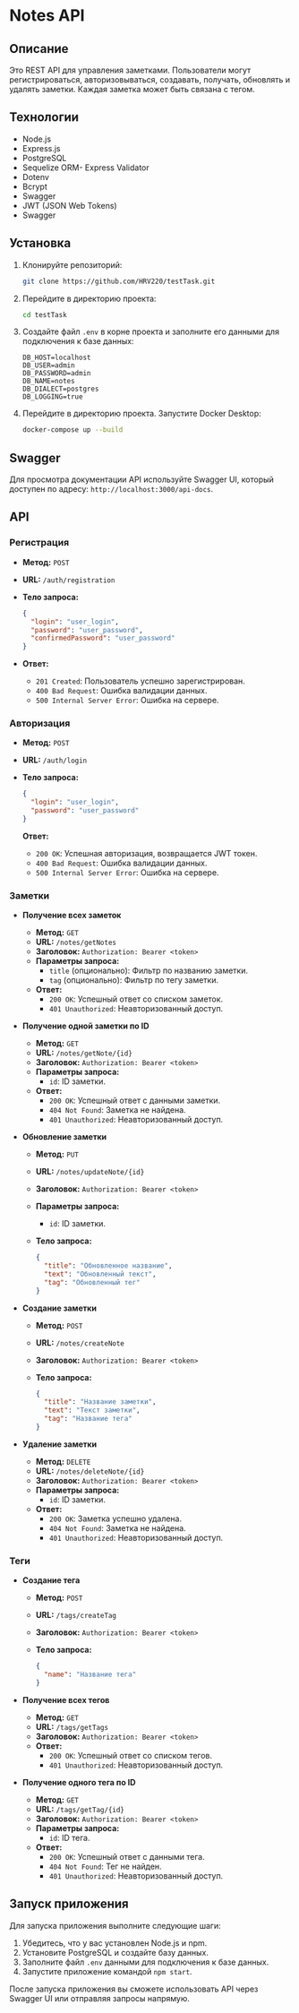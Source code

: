 # Notes API

## Описание

Это REST API для управления заметками. Пользователи могут регистрироваться, авторизовываться, создавать, получать, обновлять и удалять заметки. Каждая заметка может быть связана с тегом.

## Технологии

- Node.js
- Express.js
- PostgreSQL
- Sequelize ORM- Express Validator
- Dotenv
- Bcrypt
- Swagger
- JWT (JSON Web Tokens)
- Swagger

## Установка

1.  Клонируйте репозиторий:

    ```bash
    git clone https://github.com/HRV220/testTask.git
    ```

2.  Перейдите в директорию проекта:

    ```bash
    cd testTask
    ```

3.  Создайте файл `.env` в корне проекта и заполните его данными для подключения к базе данных:

    ```
    DB_HOST=localhost
    DB_USER=admin
    DB_PASSWORD=admin
    DB_NAME=notes
    DB_DIALECT=postgres
    DB_LOGGING=true
    ```

4.  Перейдите в директорию проекта. Запустите Docker Desktop:

    ```bash
    docker-compose up --build
    ```

## Swagger

Для просмотра документации API используйте Swagger UI, который доступен по адресу: `http://localhost:3000/api-docs`.

## API

### Регистрация

- **Метод:** `POST`
- **URL:** `/auth/registration`
- **Тело запроса:**

  ```json
  {
    "login": "user_login",
    "password": "user_password",
    "confirmedPassword": "user_password"
  }
  ```

- **Ответ:**

  - `201 Created`: Пользователь успешно зарегистрирован.
  - `400 Bad Request`: Ошибка валидации данных.
  - `500 Internal Server Error`: Ошибка на сервере.

### Авторизация

- **Метод:** `POST`
- **URL:** `/auth/login`
- **Тело запроса:**

  ```json
  {
    "login": "user_login",
    "password": "user_password"
  }
  ```

  **Ответ:**

  - `200 OK`: Успешная авторизация, возвращается JWT токен.
  - `400 Bad Request`: Ошибка валидации данных.
  - `500 Internal Server Error`: Ошибка на сервере.

### Заметки

- **Получение всех заметок**

  - **Метод:** `GET`
  - **URL:** `/notes/getNotes`
  - **Заголовок:** `Authorization: Bearer <token>`
  - **Параметры запроса:**
    - `title` (опционально): Фильтр по названию заметки.
    - `tag` (опционально): Фильтр по тегу заметки.
  - **Ответ:**
    - `200 OK`: Успешный ответ со списком заметок.
    - `401 Unauthorized`: Неавторизованный доступ.

- **Получение одной заметки по ID**

  - **Метод:** `GET`
  - **URL:** `/notes/getNote/{id}`
  - **Заголовок:** `Authorization: Bearer <token>`
  - **Параметры запроса:**
    - `id`: ID заметки.
  - **Ответ:**
    - `200 OK`: Успешный ответ с данными заметки.
    - `404 Not Found`: Заметка не найдена.
    - `401 Unauthorized`: Неавторизованный доступ.

- **Обновление заметки**

  - **Метод:** `PUT`
  - **URL:** `/notes/updateNote/{id}`
  - **Заголовок:** `Authorization: Bearer <token>`
  - **Параметры запроса:**
    - `id`: ID заметки.
  - **Тело запроса:**

    ```json
    {
      "title": "Обновленное название",
      "text": "Обновленный текст",
      "tag": "Обновленный тег"
    }
    ```

- **Создание заметки**

  - **Метод:** `POST`
  - **URL:** `/notes/createNote`
  - **Заголовок:** `Authorization: Bearer <token>`
  - **Тело запроса:**

    ```json
    {
      "title": "Название заметки",
      "text": "Текст заметки",
      "tag": "Название тега"
    }
    ```

- **Удаление заметки**

  - **Метод:** `DELETE`
  - **URL:** `/notes/deleteNote/{id}`
  - **Заголовок:** `Authorization: Bearer <token>`
  - **Параметры запроса:**
    - `id`: ID заметки.
  - **Ответ:**
    - `200 OK`: Заметка успешно удалена.
    - `404 Not Found`: Заметка не найдена.
    - `401 Unauthorized`: Неавторизованный доступ.

### Теги

- **Создание тега**

  - **Метод:** `POST`
  - **URL:** `/tags/createTag`
  - **Заголовок:** `Authorization: Bearer <token>`
  - **Тело запроса:**

    ```json
    {
      "name": "Название тега"
    }
    ```

- **Получение всех тегов**

  - **Метод:** `GET`
  - **URL:** `/tags/getTags`
  - **Заголовок:** `Authorization: Bearer <token>`
  - **Ответ:**
    - `200 OK`: Успешный ответ со списком тегов.
    - `401 Unauthorized`: Неавторизованный доступ.

- **Получение одного тега по ID**

  - **Метод:** `GET`
  - **URL:** `/tags/getTag/{id}`
  - **Заголовок:** `Authorization: Bearer <token>`
  - **Параметры запроса:**
    - `id`: ID тега.
  - **Ответ:**
    - `200 OK`: Успешный ответ с данными тега.
    - `404 Not Found`: Тег не найден.
    - `401 Unauthorized`: Неавторизованный доступ.

## Запуск приложения

Для запуска приложения выполните следующие шаги:

1.  Убедитесь, что у вас установлен Node.js и npm.
2.  Установите PostgreSQL и создайте базу данных.
3.  Заполните файл `.env` данными для подключения к базе данных.
4.  Запустите приложение командой `npm start`.

После запуска приложения вы сможете использовать API через Swagger UI или отправляя запросы напрямую.
